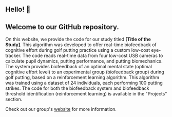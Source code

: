 ## Hello! 👋 
## Welcome to our GitHub repository.

On this website, we provide the code for our study titled **[Title of the Study]**. This algorithm was developed to offer real-time biofeedback of cognitive effort during golf putting practice using a custom low-cost eye-tracker. The code reads real-time data from four low-cost USB cameras to calculate pupil dynamics, putting performance, and putting biomechanics. The system provides biofeedback of an optimal mental state (optimal cognitive effort level) to an experimental group (biofeedback group) during golf putting, based on a reinforcement learning algorithm. This algorithm was trained using a dataset of 24 individuals, each performing 100 putting strikes. The code for both the biofeedback system and biofeedback threshold identification (reinforcement learning) is available in the "Projects" section.

Check out our group's [website](http://www.nneurom.com/) for more information.
